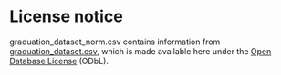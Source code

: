 # License notice

graduation_dataset_norm.csv contains information from [graduation_dataset.csv](https://www.kaggle.com/datasets/ranzeet013/student-graduation-dataset), which is made available here under the [Open Database License](https://opendatacommons.org/licenses/odbl/) (ODbL).